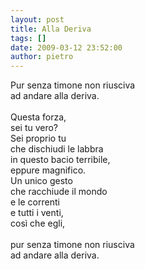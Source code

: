 ```yaml
---
layout: post
title: Alla Deriva
tags: []
date: 2009-03-12 23:52:00
author: pietro
---
```

Pur senza timone non riusciva<br/>ad andare alla deriva.<br/><br/>Questa forza,<br/>sei tu vero?<br/>Sei proprio tu<br/>che dischiudi le labbra<br/>in questo bacio terribile,<br/>eppure magnifico.<br/>Un unico gesto<br/>che racchiude il mondo<br/>e le correnti<br/>e tutti i venti,<br/>così che egli,<br/><br/>pur senza timone non riusciva<br/>ad andare alla deriva.
